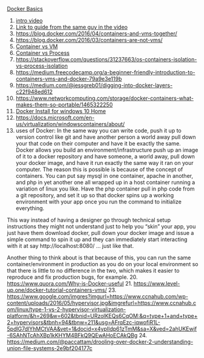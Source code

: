 [Docker Basics]()  
1. [intro video]()
2. [Link to guide from the same guy in the video](https://blog.docker.com/2016/03/containers-are-not-vms/)
3. https://blog.docker.com/2016/04/containers-and-vms-together/
4. https://blog.docker.com/2016/03/containers-are-not-vms/
5. [Container vs VM]()
6. [Container vs Process](https://sites.google.com/site/mytechnicalcollection/cloud-computing/docker/container-vs-process)
7. https://stackoverflow.com/questions/31237663/os-containers-isolation-vs-process-isolation
8. https://medium.freecodecamp.org/a-beginner-friendly-introduction-to-containers-vms-and-docker-79a9e3e119b
9. https://medium.com/@jessgreb01/digging-into-docker-layers-c22f948ed612
10. https://www.networkcomputing.com/storage/docker-containers-what-makes-them-so-portable/1465322250
11. [Docker Install for windows 10 Home](https://docs.docker.com/toolbox/overview/)
12. https://docs.microsoft.com/en-us/virtualization/windowscontainers/about/
13. uses of Docker:
  In the same way you can write code, push it up to version control like git and have another person a world away pull down your that code on their computer and have it be exactly the same. Docker allows you build an environment/infrastructure push up an image of it to a docker repository and have someone, a world away, pull down your docker image, and have it run exactly the same way it ran on your computer.
  The reason this is possible is because of the concept of containers. You can put say mysql in one container, apache in another, and php in yet another one all wrapped up in a host container running a variation of linux you like. Have the php container pull in php code from a git repository, and set it up so that docker spins up a working environment with your app once you run the command to initialize everything.

This way instead of having a designer go through technical setup instructions they might not understand just to help you “skin” your app, you just have them download docker, pull down your docker image and issue a simple command to spin it up and they can immediately start interacting with it at say http://localhost:8080/ … just like that.

Another thing to think about is that because of this, you can run the same container/environment in production as you do on your local environment so that there is little to no difference in the two, which makes it easier to reproduce and fix production bugs, for example.
20. https://www.quora.com/Why-is-Docker-useful
21. https://www.level-up.one/docker-tutorial-containers-vms/
23. https://www.google.com/imgres?imgurl=https://www.ccnahub.com/wp-content/uploads/2016/05/hypervisor.jpg&imgrefurl=https://www.ccnahub.com/linux/type-1-vs-2-hypervisor-virtualization-platform/&h=269&w=602&tbnid=URzolKEQs6CqOM:&q=type+1+and+type+2+hypervisors&tbnh=94&tbnw=211&usg=AFrqEzc-iqwofiR1L-5pdlG7dlYhMCtVAA&vet=1&docid=x4ypIldp61zTmM&sa=X&ved=2ahUKEwjf-6SAhNTcAhXBp1kKHYM4BFkQ9QEwAHoECAkQBg
24. https://medium.com/@paccattam/drooling-over-docker-2-understanding-union-file-systems-2e9bf204177c
